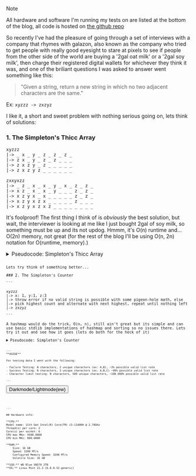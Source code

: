 <!-- TODO: make repo, add hardware info, always test on linux -->


> [!NOTE]
> All hardware and software I'm running my tests on are listed at the bottom of the blog, all code is hosted on [the github repo](https://google.ca)

So recently I've had the pleasure of going through a set of interviews with a company that rhymes with galazon, also known as the company who tried to get people with really good eyesight to stare at pixels to see if people from the other side of the world are buying a '2gal oat milk' or a '2gal soy milk', then charge their registered digital wallets for whichever they think it was, and one of the briliant questions I was asked to answer went something like this:

> "Given a string, return a new string in which no two adjacent characters are the same."

Ex: `xyzzz -> zxzyz`

I like it, a short and sweet problem with nothing serious going on, lets think of solutions:

### 1. The Simpleton's Thicc Array

```
xyzzz
|-> _ x _ y _ z _ z _ z _
|-> z x _ y _ z _ z _ _ _
|-> z x z y _ z _ _ _ _ _
|-> z x z y z _ _ _ _ _ _
```

```
zxxyxzz
|-> _ z _ x _ x _ y _ x _ z _ z _
|-> x z _ x _ x _ y _ _ _ z _ z _
|-> x z y x _ x _ _ _ _ _ z _ z _
|-> x z y x z x _ _ _ _ _ z _ _ _
|-> x z y x z x z _ _ _ _ _ _ _ _
```

It's foolproof! The first thing I think of is _obviously_ the best solution, but wait, the interviewer is looking at me like I just bought 2gal of soy milk, so something must be up and its not updog. Hmmm, it's O(n) runtime and... O(2n) memory, not great (for the rest of the blog I'll be using O(n, 2n) notation for O(runtime, memory).)

<details>
    <summary>Pseudocode: Simpleton's Thicc Array</summary>
    
<pre><code>
while (!valid_list) {
    if (curr_char == next_char) {
        try swap next_char with non-matching char ahead in the list
        else
        try swap next_char with non-matching char behind in the list
        else
        no valid_list is possible
    }
    curr_char = next_char
}
<pre><code>

</details>

Lets try think of something better...

### 2. The Simpleton's Counter

```

xyzzz
|-> x: 1, y:1, z:3
|-> throw error if no valid string is possible with some pigeon-hole math, else
|-> pick highest count and alternate with next highest, repeat until nothing left
|-> zxzyz

```

A hashmap would do the trick, O(n, n), still ain't great but its simple and can use basic stdlib implementations of hashmap and sorting so no issues there. Lets try it out and see how it goes (lets do both for the heck of it)

<details>
    <summary>Pseudocode: Simpleton's Counter</summary>

<pre><code>
count quantity of elements into a hashmap
sort based on count
if (largest_quantity &gt; string_length/2 + 1) {
    no valid_list is possible
}

new_string = alternate values from hashmap
<pre><code>

</details>
  
---
**ASIDE**

For testing data I went with the following: 

- Failure Testing: N characters, 2 unique characters (ex: A,B), ~3% possible valid list rate
- Success Testing: N characters, 3 unique characters (ex: A,B,C) ~99% possible valid list rate
- Character limit testing: N characters, 500 unique characters, ~100.000% possible valid list rate

---
  
<button id="themeToggle" onclick="toggleTheme()">Darkmode/Lightmode(ew)</button>  
<img class="chart" data-name="2_chars" />  
<img class="chart" data-name="3_chars" />  
<img class="chart" data-name="500_chars" />  

---

## Hardware info: 

**CPU:**  
Model name: 11th Gen Intel(R) Core(TM) i5-11400H @ 2.70GHz  
Thread(s) per core: 2  
Core(s) per socket: 6  
CPU max MHz: 4500.0000  
CPU min MHz: 800.0000  

**RAM:**  
	Size: 16 GB  
	Speed: 3200 MT/s  
	Configured Memory Speed: 3200 MT/s  
	Volatile Size: 16 GB  

**SSD:** WD Blue SN570 2TB  
**OS:** Linux Mint 21.3 (6.8.0-52-generic)  

<script>
function applyTheme(mode) {
    localStorage.setItem("preferredTheme", mode);
    document.querySelectorAll('img.chart').forEach(img => {
        const name = img.dataset.name;
        const base = "/blog/assets/2025-04-06_No_Adjacent_Characters/rust/results/charts/";
        img.src = `${base}${name}_${mode}.png`;
    });

    const toggleBtn = document.getElementById("themeToggle");
    toggleBtn.textContent = mode === "dark" ? "Switch to Light Mode" : "Switch to Dark Mode";
}

function toggleTheme() {
    const current = localStorage.getItem("preferredTheme") || "dark";
    const newMode = current === "dark" ? "light" : "dark";
    applyTheme(newMode);
}

document.addEventListener("DOMContentLoaded", () => {
    const saved = localStorage.getItem("preferredTheme") || "dark";
    applyTheme(saved);
});
</script>
